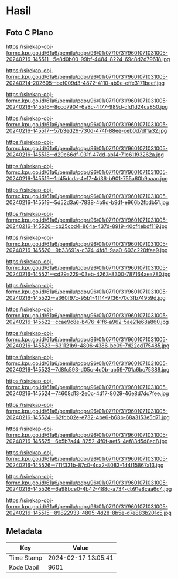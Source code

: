 # Hasil

## Foto C Plano

https://sirekap-obj-formc.kpu.go.id/61a6/pemilu/pdpr/96/01/07/10/31/9601071031005-20240216-145511--5e8d0b00-99bf-4484-8224-69c8d2d79618.jpg

https://sirekap-obj-formc.kpu.go.id/61a6/pemilu/pdpr/96/01/07/10/31/9601071031005-20240214-202605--bef009d3-4872-4110-ab9e-effe3171beef.jpg

https://sirekap-obj-formc.kpu.go.id/61a6/pemilu/pdpr/96/01/07/10/31/9601071031005-20240216-145516--8ccd7904-6a8c-4f77-989d-cfd1d24ca850.jpg

https://sirekap-obj-formc.kpu.go.id/61a6/pemilu/pdpr/96/01/07/10/31/9601071031005-20240216-145517--57b3ed29-730d-474f-88ee-ceb0d7df1a32.jpg

https://sirekap-obj-formc.kpu.go.id/61a6/pemilu/pdpr/96/01/07/10/31/9601071031005-20240216-145518--d29c66df-031f-47dd-ab14-71c61193262a.jpg

https://sirekap-obj-formc.kpu.go.id/61a6/pemilu/pdpr/96/01/07/10/31/9601071031005-20240216-145519--1d45dcda-4e17-4d36-b901-755a60b9aaac.jpg

https://sirekap-obj-formc.kpu.go.id/61a6/pemilu/pdpr/96/01/07/10/31/9601071031005-20240216-145519--5d52d3a6-7838-4b9d-b9df-e966b2fbdb51.jpg

https://sirekap-obj-formc.kpu.go.id/61a6/pemilu/pdpr/96/01/07/10/31/9601071031005-20240216-145520--cb25cbd4-864a-437d-8919-40cf4ebdf119.jpg

https://sirekap-obj-formc.kpu.go.id/61a6/pemilu/pdpr/96/01/07/10/31/9601071031005-20240216-145520--9b33691a-c374-4fd8-9aa0-603c220ffae9.jpg

https://sirekap-obj-formc.kpu.go.id/61a6/pemilu/pdpr/96/01/07/10/31/9601071031005-20240216-145521--cd29a229-03eb-4263-8300-787164aea780.jpg

https://sirekap-obj-formc.kpu.go.id/61a6/pemilu/pdpr/96/01/07/10/31/9601071031005-20240216-145522--a360f97c-95b1-4f14-9f36-70c3fb74959d.jpg

https://sirekap-obj-formc.kpu.go.id/61a6/pemilu/pdpr/96/01/07/10/31/9601071031005-20240216-145522--ccae9c8e-b476-41f6-a962-5ae21e68a860.jpg

https://sirekap-obj-formc.kpu.go.id/61a6/pemilu/pdpr/96/01/07/10/31/9601071031005-20240216-145523--631121b9-4806-4386-be09-7d22cd175485.jpg

https://sirekap-obj-formc.kpu.go.id/61a6/pemilu/pdpr/96/01/07/10/31/9601071031005-20240216-145523--7d8fc593-d05c-4d0b-ab59-701a6bc75389.jpg

https://sirekap-obj-formc.kpu.go.id/61a6/pemilu/pdpr/96/01/07/10/31/9601071031005-20240216-145524--74608d13-2e0c-4d17-8029-46e8d7dc7fee.jpg

https://sirekap-obj-formc.kpu.go.id/61a6/pemilu/pdpr/96/01/07/10/31/9601071031005-20240216-145524--62fdb02e-e732-4be6-b68b-68a3153e5d71.jpg

https://sirekap-obj-formc.kpu.go.id/61a6/pemilu/pdpr/96/01/07/10/31/9601071031005-20240216-145525--6b5b7a44-8252-4f0f-aef5-4ef83d5d8ec8.jpg

https://sirekap-obj-formc.kpu.go.id/61a6/pemilu/pdpr/96/01/07/10/31/9601071031005-20240216-145526--711f331b-87c0-4ca2-8083-1d4f15867a13.jpg

https://sirekap-obj-formc.kpu.go.id/61a6/pemilu/pdpr/96/01/07/10/31/9601071031005-20240216-145526--6a98bce0-4b42-488c-a734-cb91e8caa6d4.jpg

https://sirekap-obj-formc.kpu.go.id/61a6/pemilu/pdpr/96/01/07/10/31/9601071031005-20240216-145515--89822933-4805-4d28-8b5e-d7e883b201c5.jpg


## Metadata

| Key        | Value               |
| ---------- | ------------------- |
| Time Stamp | 2024-02-17 13:05:41 |
| Kode Dapil | 9601                |



